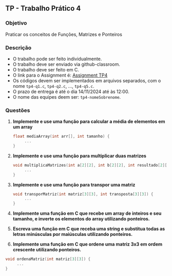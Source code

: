 ## TP - Trabalho Prático 4

### Objetivo

Praticar os conceitos de Funções, Matrizes e Ponteiros



### Descrição

- O trabalho pode ser feito individualmente.
- O trabalho deve ser enviado via github-classroom.
- O trabalho deve ser feito em C.
- O link para o Assignment é: [Assignment TP4](https://classroom.github.com/a/YDjT-81e)
- Os códigos devem ser implementados em arquivos separados, com o nome `tp4-q1.c`, `tp4-q2.c`, ..., `tp4-q5.c`.
- O prazo de entrega é até o dia 14/11/2024 até às 12:00.
- O nome das equipes deem ser: `tp4-nomeSobrenome`.

### Questões

1. **Implemente e use uma função para calcular a média de elementos em um array**
    ```c
    float mediaArray(int arr[], int tamanho) {
         ...
    }
    ```

2. **Implemente e use uma função para multiplicar duas matrizes**
    ```c
    void multiplicaMatrizes(int a[2][2], int b[2][2], int resultado[2][2]) {
         ...
    }
    ```

3. **Implemente e use uma função para transpor uma matriz**
    ```c
    void transporMatriz(int matriz[3][3], int transposta[3][3]) {
         ...
    }
    ```

 4. **Implemente uma função em C que recebe um array de inteiros e seu tamanho, e inverte os elementos do array utilizando ponteiros.**


 5. **Escreva uma função em C que receba uma string e substitua todas as letras minúsculas por maiúsculas utilizando ponteiros.**

 6.  **Implemente uma função em C que ordene uma matriz 3x3 em ordem crescente utilizando ponteiros.**
```c
void ordenaMatriz(int matriz[3][3]) {
     ...
}
```
 
